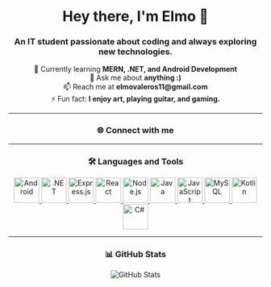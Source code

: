 <h1 align="center">Hey there, I'm Elmo 👋</h1>
<h3 align="center">An IT student passionate about coding and always exploring new technologies.</h3>

<p align="center">
  🌱 Currently learning <strong>MERN, .NET, and Android Development</strong> <br>
  💬 Ask me about <strong>anything :)</strong> <br>
  📫 Reach me at <strong>elmovaleros11@gmail.com</strong> <br>
  ⚡ Fun fact: <strong>I enjoy art, playing guitar, and gaming.</strong>
</p>

---

<h3 align="center">🌐 Connect with me</h3>
<p align="center">
  <!-- Add social links here if available -->
</p>

---

<h3 align="center">🛠️ Languages and Tools</h3>
<p align="center">
    <a href="https://developer.android.com" target="_blank">
    <img src="https://cdn.simpleicons.org/android/3DDC84" alt="Android" width="50" height="50"/>
  </a>
  <a href="https://dotnet.microsoft.com/" target="_blank">
    <img src="https://cdn.simpleicons.org/dotnet/512BD4" alt=".NET" width="50" height="50"/>
  </a>
  <a href="https://expressjs.com" target="_blank">
    <img src="https://cdn.simpleicons.org/express/000000" alt="Express.js" width="50" height="50"/>
  </a>
  <a href="https://react.dev/" target="_blank">
    <img src="https://cdn.simpleicons.org/react/61DAFB" alt="React" width="50" height="50"/>
  </a>
  <a href="https://nodejs.org" target="_blank">
    <img src="https://cdn.simpleicons.org/nodedotjs/339933" alt="Node.js" width="50" height="50"/>
  </a>
  <a href="https://www.java.com" target="_blank">
    <img src="https://cdn.simpleicons.org/java/007396" alt="Java" width="50" height="50"/>
  </a>
  <a href="https://developer.mozilla.org/en-US/docs/Web/JavaScript" target="_blank">
    <img src="https://cdn.simpleicons.org/javascript/F7DF1E" alt="JavaScript" width="50" height="50"/>
  </a>
  <a href="https://www.mysql.com/" target="_blank">
    <img src="https://cdn.simpleicons.org/mysql/4479A1" alt="MySQL" width="50" height="50"/>
  </a>
  <a href="https://kotlinlang.org" target="_blank">
    <img src="https://cdn.simpleicons.org/kotlin/7F52FF" alt="Kotlin" width="50" height="50"/>
  </a>
  <a href="https://www.w3schools.com/cs/" target="_blank">
    <img src="https://cdn.simpleicons.org/csharp/239120" alt="C#" width="50" height="50"/>
  </a>
</p>

---

<h3 align="center">📊 GitHub Stats</h3>
<p align="center">
  <img src="https://github-readme-stats.vercel.app/api?username=rozvalle&show_icons=true&theme=tokyonight" alt="GitHub Stats">
</p>
